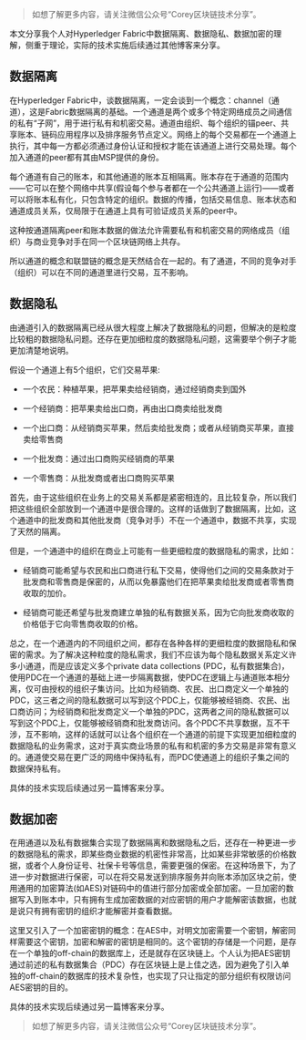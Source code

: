 > 如想了解更多内容，请关注微信公众号“Corey区块链技术分享”。

本文分享我个人对Hyperledger Fabric中数据隔离、数据隐私、数据加密的理解，侧重于理论，实际的技术实施后续通过其他博客来分享。

## 数据隔离

在Hyperledger Fabric中，谈数据隔离，一定会谈到一个概念：channel（通道），这是Fabric数据隔离的基础。一个通道是两个或多个特定网络成员之间通信的私有“子网”，用于进行私有和机密交易。通道由组织、每个组织的锚peer、共享账本、链码应用程序以及排序服务节点定义。网络上的每个交易都在一个通道上执行，其中每一方都必须通过身份认证和授权才能在该通道上进行交易处理。每个加入通道的peer都有其由MSP提供的身份。

每个通道有自己的账本，和其他通道的账本互相隔离。账本存在于通道的范围内——它可以在整个网络中共享(假设每个参与者都在一个公共通道上运行)——或者可以将账本私有化，只包含特定的组织。数据的传播，包括交易信息、账本状态和通道成员关系，仅局限于在通道上具有可验证成员关系的peer中。

这种按通道隔离peer和账本数据的做法允许需要私有和机密交易的网络成员（组织）与商业竞争对手在同一个区块链网络上共存。

所以通道的概念和联盟链的概念是天然结合在一起的。有了通道，不同的竞争对手（组织）可以在不同的通道里进行交易，互不影响。

## 数据隐私

由通道引入的数据隔离已经从很大程度上解决了数据隐私的问题，但解决的是粒度比较粗的数据隐私问题。还存在更加细粒度的数据隐私问题，这需要举个例子才能更加清楚地说明。

假设一个通道上有5个组织，它们交易苹果:

* 一个农民：种植苹果，把苹果卖给经销商，通过经销商卖到国外

* 一个经销商：把苹果卖给出口商，再由出口商卖给批发商

* 一个出口商：从经销商买苹果，然后卖给批发商；或者从经销商买苹果，直接卖给零售商

* 一个批发商：通过出口商购买经销商的苹果

* 一个零售商：从批发商或者出口商购买苹果

首先，由于这些组织在业务上的交易关系都是紧密相连的，且比较复杂，所以我们把这些组织全部放到一个通道中是很合理的。这样的话做到了数据隔离，比如，这个通道中的批发商和其他批发商（竞争对手）不在一个通道中，数据不共享，实现了天然的隔离。

但是，一个通道中的组织在商业上可能有一些更细粒度的数据隐私的需求，比如：

* 经销商可能希望与农民和出口商进行私下交易，使得他们之间的交易条款对于批发商和零售商是保密的，从而以免暴露他们在把苹果卖给批发商或者零售商收取的加价。

* 经销商可能还希望与批发商建立单独的私有数据关系，因为它向批发商收取的价格低于它向零售商收取的价格。

总之，在一个通道内的不同组织之间，都存在各种各样的更细粒度的数据隐私和保密的需求。为了解决这种粒度的隐私需求，我们不应该为每个隐私数据关系定义许多小通道，而是应该定义多个private data collections (PDC，私有数据集合)，使用PDC在一个通道的基础上进一步隔离数据，使PDC在逻辑上与通道账本相分离，仅可由授权的组织子集访问。比如为经销商、农民、出口商定义一个单独的PDC，这三者之间的隐私数据可以写到这个PDC上，仅能够被经销商、农民、出口商访问；为经销商和批发商定义一个单独的PDC，这两者之间的隐私数据可以写到这个PDC上，仅能够被经销商和批发商访问。各个PDC不共享数据，互不干涉，互不影响，这样的话就可以让各个组织在一个通道的前提下实现更加细粒度的数据隐私的业务需求，这对于真实商业场景的私有和机密的多方交易是非常有意义的。通道使交易在更广泛的网络中保持私有，而PDC使通道上的组织子集之间的数据保持私有。

具体的技术实现后续通过另一篇博客来分享。

## 数据加密

在用通道以及私有数据集合实现了数据隔离和数据隐私之后，还存在一种更进一步的数据隐私的需求，即某些商业数据的机密性非常高，比如某些非常敏感的价格数据，或者个人身份证号、社保卡号等信息，需要更强的保密。在这种场景下，为了进一步对数据进行保密，可以在将交易发送到排序服务并向账本添加区块之前，使用通用的加密算法(如AES)对链码中的值进行部分加密或全部加密。一旦加密的数据写入到账本中，只有拥有生成加密数据的对应密钥的用户才能解密该数据，也就是说只有拥有密钥的组织才能解密并查看数据。

这里又引入了一个加密密钥的概念：在AES中，对明文加密需要一个密钥，解密同样需要这个密钥，加密和解密的密钥是相同的。这个密钥的存储是一个问题，是存在一个单独的off-chain的数据库上，还是就存在区块链上。个人认为把AES密钥通过前述的私有数据集合（PDC）存在区块链上是上佳之选，因为避免了引入单独的off-chain的数据库的技术复杂性，也实现了只让指定的部分组织有权限访问AES密钥的目的。

具体的技术实现后续通过另一篇博客来分享。

> 如想了解更多内容，请关注微信公众号“Corey区块链技术分享”。

